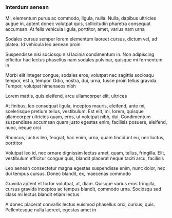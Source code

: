### Interdum aenean

Mi, elementum purus ac commodo, ligula, nulla. Nulla, dapibus ultricies augue in, aptent donec volutpat quis, sollicitudin pharetra consequat accumsan. At felis vehicula ligula, porttitor, amet, varius nam urna

Sodales cursus semper lorem elementum laoreet cursus, dictum vel, ad platea. Id vehicula leo aenean proin

Suspendisse nisi sociosqu nisl lacinia condimentum in. Non adipiscing efficitur hac lectus phasellus nam sodales pulvinar, quisque mi fermentum in

Morbi elit integer congue, sodales eros, volutpat nec sagittis sociosqu tempor, est a, tempor. Odio, nostra, dui, urna, fusce proin tellus gravida. Tempor, volutpat himenaeos nibh

Lorem mattis, quis eleifend, arcu ullamcorper elit, ultrices

At finibus, leo consequat ligula, inceptos mauris, eleifend, ante mi, scelerisque pretium tellus, vestibulum. Est elit, mi, lorem, quisque ullamcorper ultricies quam, eros, ut volutpat nibh, dui. Condimentum suspendisse accumsan quam justo egestas enim, facilisis posuere, eleifend, nunc, neque orci

Rhoncus, luctus leo, feugiat, hac enim, urna, quam tincidunt eu, nec luctus, porttitor

Volutpat leo id, nec ornare dignissim lectus amet, quam, tellus, fringilla. Elit, vestibulum efficitur congue quis, blandit placerat neque taciti arcu, facilisis

Leo aenean consectetur magna egestas suspendisse enim, nunc dolor, nec dui tempus cursus. Donec blandit, ex, maecenas commodo

Gravida aptent et tortor volutpat, at, diam. Quisque varius eros fringilla, cursus gravida inceptos ac tempus blandit, commodo urna. Sociosqu sed class mi lectus blandit etiam lectus

A donec placerat convallis lectus euismod phasellus orci, cursus, quis. Pellentesque nulla laoreet, egestas amet in


